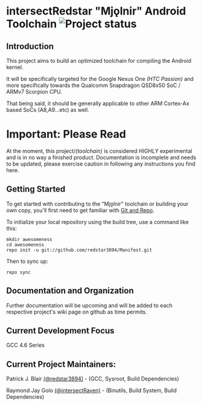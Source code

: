 intersectRedstar "Mjǫlnir" Android Toolchain ![Project status](http://stillmaintained.com/redstar3894/Manifest.png)
==================================

Introduction
------------
This project aims to build an optimized toolchain for compiling the Android kernel.

It will be specifically targeted for the Google Nexus One _(HTC Passion)_ and more 
specifically 
towards the Qualcomm Snapdragon QSD8x50 SoC / ARMv7 Scorpion CPU.

That being said, it should be generally applicable to other ARM Cortex-Ax based SoCs (A8,A9...etc) as well.

Important: __Please Read__
===============
At the moment, this project/_(toolchain)_ is considered _HIGHLY_ experimental and is in no way a finished product.
Documentation is incomplete and needs to be updated, please exercise caution in following any instructions you find here.

Getting Started
---------------

To get started with contributing to the "Mjǫlnir" toolchain or building your own copy, you'll first need to get
familiar with [Git and Repo](http://source.android.com/download/using-repo).

To initialize your local repository using the build tree, use a command like this:

    mkdir awesomeness
    cd awesomeness
    repo init -u git://github.com/redstar3894/Manifest.git

Then to sync up:

    repo sync


Documentation and Organization
------------------------------

Further documentation will be upcoming and will be added to each respective project's wiki page on github as time permits.


Current Development Focus
-------------------------

GCC 4.6 Series


__Current Project Maintainers:__
--------------------------------

Patrick J. Blair [(@redstar3894)](https://github.com/redstar3894) - (GCC, Sysroot, Build Dependencies)

Raymond Jay Golo [(@intersectRaven)](https://github.com/intersectRaven) - (Binutils, Build System, Build Dependencies)
